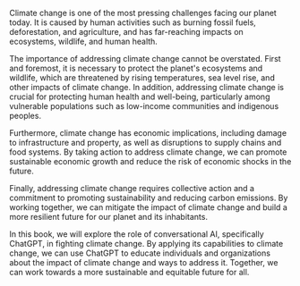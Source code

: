 
Climate change is one of the most pressing challenges facing our planet today. It is caused by human activities such as burning fossil fuels, deforestation, and agriculture, and has far-reaching impacts on ecosystems, wildlife, and human health.

The importance of addressing climate change cannot be overstated. First and foremost, it is necessary to protect the planet's ecosystems and wildlife, which are threatened by rising temperatures, sea level rise, and other impacts of climate change. In addition, addressing climate change is crucial for protecting human health and well-being, particularly among vulnerable populations such as low-income communities and indigenous peoples.

Furthermore, climate change has economic implications, including damage to infrastructure and property, as well as disruptions to supply chains and food systems. By taking action to address climate change, we can promote sustainable economic growth and reduce the risk of economic shocks in the future.

Finally, addressing climate change requires collective action and a commitment to promoting sustainability and reducing carbon emissions. By working together, we can mitigate the impact of climate change and build a more resilient future for our planet and its inhabitants.

In this book, we will explore the role of conversational AI, specifically ChatGPT, in fighting climate change. By applying its capabilities to climate change, we can use ChatGPT to educate individuals and organizations about the impact of climate change and ways to address it. Together, we can work towards a more sustainable and equitable future for all.
